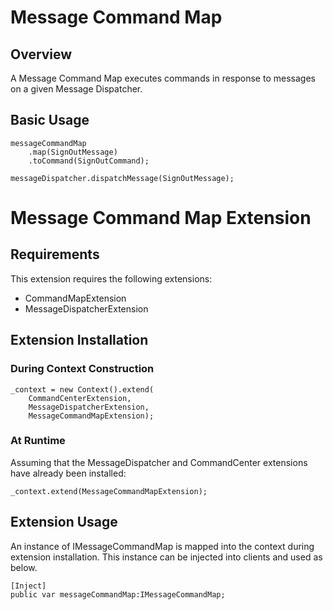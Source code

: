 # Message Command Map

## Overview

A Message Command Map executes commands in response to messages on a given Message Dispatcher.

## Basic Usage

    messageCommandMap
        .map(SignOutMessage)
        .toCommand(SignOutCommand);
    
    messageDispatcher.dispatchMessage(SignOutMessage);

# Message Command Map Extension

## Requirements

This extension requires the following extensions:

+ CommandMapExtension
+ MessageDispatcherExtension

## Extension Installation

### During Context Construction

    _context = new Context().extend(
    	CommandCenterExtension,
    	MessageDispatcherExtension,
	    MessageCommandMapExtension);

### At Runtime

Assuming that the MessageDispatcher and CommandCenter extensions have already been installed:

	_context.extend(MessageCommandMapExtension);

## Extension Usage

An instance of IMessageCommandMap is mapped into the context during extension installation. This instance can be injected into clients and used as below.

	[Inject]
    public var messageCommandMap:IMessageCommandMap;

